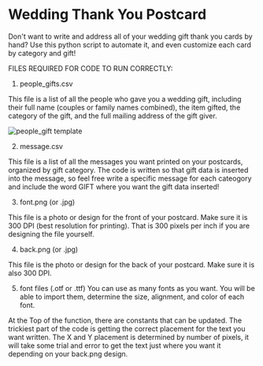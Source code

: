# Wedding Thank You Postcard
Don't want to write and address all of your wedding gift thank you cards by hand? 
Use this python script to automate it, and even customize each card by category and gift!

FILES REQUIRED FOR CODE TO RUN CORRECTLY:

1. people_gifts.csv

This file is a list of all the people who gave you a wedding gift, including their full name (couples or family names combined), the item gifted, the category of the gift, and the full mailing address of the gift giver.

![people_gift template](https://github.com/nicoletucker21/wedding_thankyou_postcard/people_gift_template)

2. message.csv

This file is a list of all the messages you want printed on your postcards, organized by gift category.
The code is written so that gift data is inserted into the message, so feel free write a specific message for each cateogory and include the word GIFT where you want the gift data inserted!

3. font.png (or .jpg)

This file is a photo or design for the front of your postcard. Make sure it is 300 DPI (best resolution for printing). That is 300 pixels per inch if you are designing the file yourself.

4. back.png (or .jpg)

This file is the photo or design for the back of your postcard. Make sure it is also 300 DPI.

5. font files (.otf or .ttf)
You can use as many fonts as you want. You will be able to import them, determine the size, alignment, and color of each font.


At the Top of the function, there are constants that can be updated. The trickiest part of the code is getting the correct placement for the text you want written. The X and Y placement is determined by number of pixels, it will take some trial and error to get the text just where you want it depending on your back.png design.


